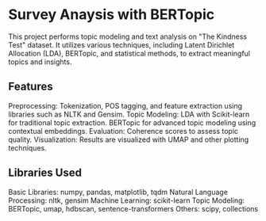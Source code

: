 # Survey Anaysis with BERTopic
This project performs topic modeling and text analysis on "The Kindness Test" dataset. It utilizes various techniques, including Latent Dirichlet Allocation (LDA), BERTopic, and statistical methods, to extract meaningful topics and insights.

## Features
Preprocessing: Tokenization, POS tagging, and feature extraction using libraries such as NLTK and Gensim.
Topic Modeling:
LDA with Scikit-learn for traditional topic extraction.
BERTopic for advanced topic modeling using contextual embeddings.
Evaluation: Coherence scores to assess topic quality.
Visualization: Results are visualized with UMAP and other plotting techniques.

## Libraries Used
Basic Libraries: numpy, pandas, matplotlib, tqdm
Natural Language Processing: nltk, gensim
Machine Learning: scikit-learn
Topic Modeling: BERTopic, umap, hdbscan, sentence-transformers
Others: scipy, collections
